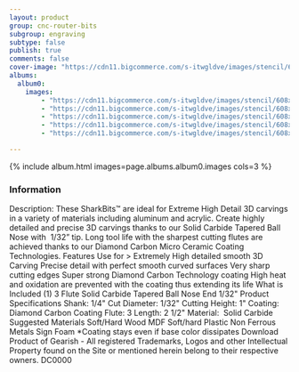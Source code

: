```yaml
---
layout: product
group: cnc-router-bits
subgroup: engraving
subtype: false
publish: true
comments: false
cover-image: "https://cdn11.bigcommerce.com/s-itwgldve/images/stencil/608x608/products/3212/7625/sb-603254-dc_s_w_1__15351.1675310621.png?c=2"
albums:
  album0:
    images:
        - "https://cdn11.bigcommerce.com/s-itwgldve/images/stencil/608x608/products/3212/7625/sb-603254-dc_s_w_1__15351.1675310621.png?c=2"
        - "https://cdn11.bigcommerce.com/s-itwgldve/images/stencil/608x608/products/3212/7774/603254-Bit_Spinning__30383.1675310622.gif?c=2"
        - "https://cdn11.bigcommerce.com/s-itwgldve/images/stencil/608x608/products/3212/7674/603254dc__36875.1675310622.png?c=2"
        - "https://cdn11.bigcommerce.com/s-itwgldve/images/stencil/608x608/products/3212/7663/603254-DC_in_use__64866.1675310622.JPG?c=2"
        - "https://cdn11.bigcommerce.com/s-itwgldve/images/stencil/608x608/products/3212/7412/SB-603254-DC__91062.1675310621.png?c=2"

---
```


{% include album.html images=page.albums.album0.images cols=3 %}

### Information

Description:
 These SharkBits™ are ideal for Extreme High Detail 3D carvings in a variety of materials including aluminum and acrylic.   Create highly detailed and precise 3D carvings thanks to our Solid Carbide Tapered Ball Nose with  1/32” tip.   Long tool life with the sharpest cutting flutes are achieved thanks to our Diamond Carbon Micro Ceramic Coating Technologies.   Features  Use for > Extremely High detailed smooth 3D Carving Precise detail with perfect smooth curved surfaces Very sharp cutting edges Super strong Diamond Carbon Technology coating High heat and oxidation are prevented with the coating thus extending its life  What is Included  (1) 3 Flute Solid Carbide Tapered Ball Nose End 1/32"  Product Specifications  Shank: 1/4" Cut Diameter: 1/32" Cutting Height: 1" Coating: Diamond Carbon Coating Flute: 3 Length: 2 1/2" Material:  Solid Carbide  Suggested Materials  Soft/Hard Wood MDF Soft/hard Plastic Non Ferrous Metals Sign Foam  *Coating stays even if base color dissipates Download Product of Gearish - All registered Trademarks, Logos and other Intellectual Property found on the Site or mentioned herein belong to their respective owners. DC0000  

